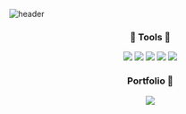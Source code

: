 ![header](https://capsule-render.vercel.app/api?type=waving&color=auto&height=200&section=header&text=Hello%20my%20git&fontSize=40&fontAlign=80)



<div align=center>
	<h3> 🔨 Tools 🔨</h3>

<img src="https://img.shields.io/badge/Python-3776AB?style=flat-square&logo=Python&logoColor=white"/> <img src="https://img.shields.io/badge/Tableau-E97627?style=flat-square&logo=Tableau&logoColor=white"/> <img src="https://img.shields.io/badge/Jupyter-F37626?style=flat-square&logo=Jupyter&logoColor=white"/> <img src="https://img.shields.io/badge/Qgis-589632?style=flat-square&logo=Qgis&logoColor=white"/> <img src="https://img.shields.io/badge/MySQL-4479A1?style=flat-square&logo=MySQL&logoColor=white"/>

<div align=center>
	<h3> Portfolio 📁</h3>
</div>
<div align=center>
	<a href="https://www.notion.so/ABOUT-ME-b281d5d9a9dd4e1d928728466d46e931">
		<img src="https://img.shields.io/badge/Notion-000000?style=flat&logo=Notion&logoColor=white" />
	</a>
	<br>
</div>
